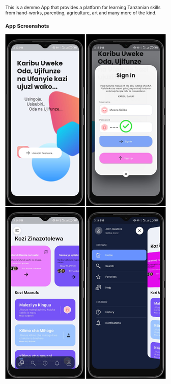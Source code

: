 This is a demmo App that provides a platform for learning Tanzanian skills from hand-works, parenting, agriculture, art and many more of the kind.

### App Screenshots
<img src="assets/Backgrounds/111a.jpeg" width="250"> 
<img src="assets/Backgrounds/111b.jpeg" width="250"> 
<img src="assets/Backgrounds/111c.jpeg" width="250"> 
<img src="assets/Backgrounds/111d.jpeg" width="250">
